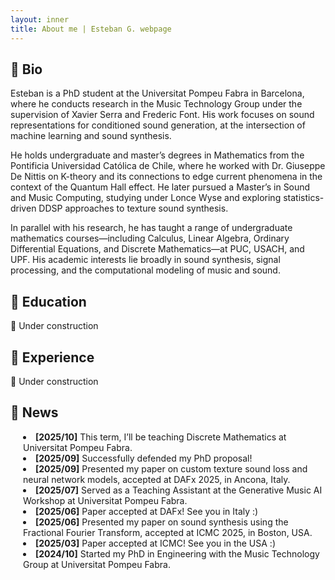```yaml
---
layout: inner
title: About me | Esteban G. webpage
---
```


<h2>🎵 Bio</h2>

<p>Esteban is a PhD student at the Universitat Pompeu Fabra in Barcelona, where he conducts research in the Music Technology Group under the supervision of Xavier Serra and Frederic Font. His work focuses on sound representations for conditioned sound generation, at the intersection of machine learning and sound synthesis.</p>

<p>He holds undergraduate and master’s degrees in Mathematics from the Pontificia Universidad Católica de Chile, where he worked with Dr. Giuseppe De Nittis on K-theory and its connections to edge current phenomena in the context of the Quantum Hall effect. He later pursued a Master’s in Sound and Music Computing, studying under Lonce Wyse and exploring statistics-driven DDSP approaches to texture sound synthesis.</p>

<p>In parallel with his research, he has taught a range of undergraduate mathematics courses—including Calculus, Linear Algebra, Ordinary Differential Equations, and Discrete Mathematics—at PUC, USACH, and UPF. His academic interests lie broadly in sound synthesis, signal processing, and the computational modeling of music and sound.</p>

<h2>🏫 Education</h2>

<p>🚧 Under construction</p>

<h2>💼 Experience</h2>

<p>🚧 Under construction</p>

<h2>📰 News</h2>

<li style="margin-left: 20px"><strong>[2025/10]</strong> This term, I’ll be teaching Discrete Mathematics at Universitat Pompeu Fabra.</li>
<li style="margin-left: 20px"><strong>[2025/09]</strong> Successfully defended my PhD proposal!</li>
<li style="margin-left: 20px"><strong>[2025/09]</strong> Presented my paper on custom texture sound loss and neural network models, accepted at DAFx 2025, in Ancona, Italy.</li>
<li style="margin-left: 20px"><strong>[2025/07]</strong> Served as a Teaching Assistant at the Generative Music AI Workshop at Universitat Pompeu Fabra.</li>
<li style="margin-left: 20px"><strong>[2025/06]</strong> Paper accepted at DAFx! See you in Italy :)</li>
<li style="margin-left: 20px"><strong>[2025/06]</strong> Presented my paper on sound synthesis using the Fractional Fourier Transform, accepted at ICMC 2025, in Boston, USA.</li>
<li style="margin-left: 20px"><strong>[2025/03]</strong> Paper accepted at ICMC! See you in the USA :)</li>
<li style="margin-left: 20px"><strong>[2024/10]</strong> Started my PhD in Engineering with the Music Technology Group at Universitat Pompeu Fabra.</li>
